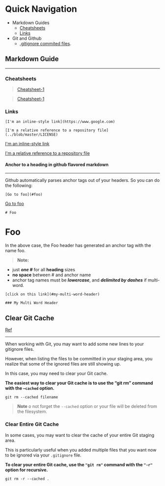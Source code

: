 # Quick Navigation

-  Markdown Guides
   -  [Cheatsheets](#Cheatsheet)
   -  [Links](#links)
-  Git and Github
   -  [.gitignore commited files](#clear-git-cache).

## Markdown Guide

---

### Cheatsheets

> [Cheatsheet-1](https://www.markdownguide.org/basic-syntax/)

> [Cheatsheet-1](https://github.com/adam-p/markdown-here/wiki/Markdown-Cheatsheet)

### Links

```
[I'm an inline-style link](https://www.google.com)

[I'm a relative reference to a repository file](../blob/master/LICENSE)

```

[I'm an inline-style link](https://www.google.com)

[I'm a relative reference to a repository file](C++/0string)

#### **Anchor to a heading in github flavored markdown**

---

Github automatically parses anchor tags out of your headers. So you can do the
following:

```
[Go to foo](#foo)
```

[Go to foo](#foo)

```
# Foo
```

# Foo

In the above case, the Foo header has generated an anchor tag with the name foo.

> **Note:**

-  just **_one #_** for all **heading** sizes
-  **no space** between # and anchor name
-  anchor tag names must be **_lowercase_**, and **_delimited by dashes_** if
   multi-word.

```
[click on this link](#my-multi-word-header)

### My Multi Word Header
```

## Clear Git Cache

[Ref](https://devconnected.com/how-to-clear-git-cache/)

---

When working with Git, you may want to add some new lines to your gitignore
files.

However, when listing the files to be committed in your staging area, you
realize that some of the ignored files are still showing up.

In this case, you may need to clear your Git cache.

**The easiest way to clear your Git cache is to use the “git rm” command with
the `–cached` option.**

```properties
git rm --cached filename
```

> **Note** o not forget the `--cached` option or your file will be deleted from
> the filesystem.

### Clear Entire Git Cache

In some cases, you may want to clear the cache of your entire Git staging area.

This is particularly useful when you added multiple files that you want now to
be ignored via your `.gitignore` file.

**To clear your entire Git cache, use the `"git rm"` command with the `"-r"`
option for recursive.**

```properties
git rm -r --cached .
```
